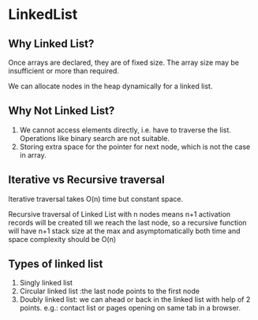 # LinkedList

## Why Linked List?
Once arrays are declared, they are of fixed size. The array size may be insufficient or more than required.

We can allocate nodes in the heap dynamically for a linked list.

## Why Not Linked List?
1. We cannot access elements directly, i.e. have to traverse the list. Operations like binary search are not suitable.
2. Storing extra space for the pointer for next node, which is not the case in array.

## Iterative vs Recursive traversal
Iterative traversal takes O(n) time but constant space.

Recursive traversal of Linked List with n nodes means n+1 activation records will be created till we reach the last node, so a recursive function will have n+1 stack size at the max and asymptomatically both time and space complexity should be O(n)

## Types of linked list

1. Singly linked list
2. Circular linked list :the last node points to the first node
3. Doubly linked list: we can ahead or back in the linked list with help of 2 points. e.g.: contact list or pages opening on same tab in a browser.